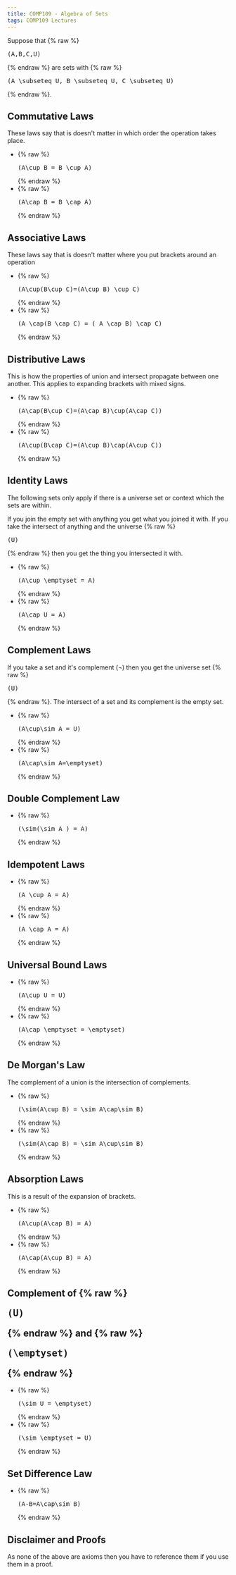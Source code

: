 ```yaml
---
title: COMP109 - Algebra of Sets
tags: COMP109 Lectures
---
```

Suppose that {% raw %}<pre>\(A,B,C,U\)</pre>{% endraw %} are sets with {% raw %}<pre>\(A \subseteq U, B \subseteq U, C \subseteq U\)</pre>{% endraw %}.

## Commutative Laws
These laws say that is doesn't matter in which order the operation takes place.

* {% raw %}<pre>\(A\cup B = B \cup A\)</pre>{% endraw %}
* {% raw %}<pre>\(A\cap B = B \cap A\)</pre>{% endraw %}

## Associative Laws
These laws say that is doesn't matter where you put brackets around an operation

* {% raw %}<pre>\(A\cup(B\cup C)=(A\cup B) \cup C\)</pre>{% endraw %}
* {% raw %}<pre>\(A \cap(B \cap C) = ( A \cap B) \cap C\)</pre>{% endraw %}

## Distributive Laws
This is how the properties of union and intersect propagate between one another. This applies to expanding brackets with mixed signs.

* {% raw %}<pre>\(A\cap(B\cup C)=(A\cap B)\cup(A\cap C)\)</pre>{% endraw %}
* {% raw %}<pre>\(A\cup(B\cap C)=(A\cup B)\cap(A\cup C)\)</pre>{% endraw %}

## Identity Laws
The following sets only apply if there is a universe set or context which the sets are within.

If you join the empty set with anything you get what you joined it with. If you take the intersect of anything and the universe {% raw %}<pre>\(U\)</pre>{% endraw %} then you get the thing you intersected it with.

* {% raw %}<pre>\(A\cup \emptyset = A\)</pre>{% endraw %}
* {% raw %}<pre>\(A\cap U = A\)</pre>{% endraw %}

## Complement Laws
If you take a set and it's complement (¬) then you get the universe set {% raw %}<pre>\(U\)</pre>{% endraw %}. The intersect of a set and its complement is the empty set.

* {% raw %}<pre>\(A\cup\sim A = U\)</pre>{% endraw %}
* {% raw %}<pre>\(A\cap\sim A=\emptyset\)</pre>{% endraw %}

## Double Complement Law
* {% raw %}<pre>\(\sim(\sim A ) = A\)</pre>{% endraw %}

## Idempotent Laws
* {% raw %}<pre>\(A \cup A = A\)</pre>{% endraw %}
* {% raw %}<pre>\(A \cap A = A\)</pre>{% endraw %}

## Universal Bound Laws
* {% raw %}<pre>\(A\cup U = U\)</pre>{% endraw %}
* {% raw %}<pre>\(A\cap \emptyset = \emptyset\)</pre>{% endraw %}

## De Morgan's Law
The complement of a union is the intersection of complements.

* {% raw %}<pre>\(\sim(A\cup B) = \sim A\cap\sim B\)</pre>{% endraw %}
* {% raw %}<pre>\(\sim(A\cap B) = \sim A\cup\sim B\)</pre>{% endraw %}

## Absorption Laws
This is a result of the expansion of brackets.

* {% raw %}<pre>\(A\cup(A\cap B) = A\)</pre>{% endraw %}
* {% raw %}<pre>\(A\cap(A\cup B) = A\)</pre>{% endraw %}

## Complement of {% raw %}<pre>\(U\)</pre>{% endraw %} and {% raw %}<pre>\(\emptyset\)</pre>{% endraw %}

* {% raw %}<pre>\(\sim U = \emptyset\)</pre>{% endraw %}
* {% raw %}<pre>\(\sim \emptyset = U\)</pre>{% endraw %}

## Set Difference Law

* {% raw %}<pre>\(A-B=A\cap\sim B\)</pre>{% endraw %}

## Disclaimer and Proofs
As none of the above are axioms then you have to reference them if you use them in a proof.
